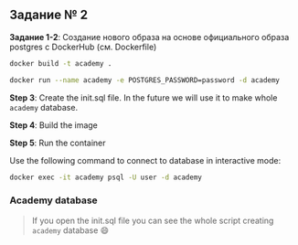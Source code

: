 ## Задание № 2 

**Задание 1-2**: Создание нового образа на основе официального образа postgres с DockerHub (см. Dockerfile)

```sh
docker build -t academy .

docker run --name academy -e POSTGRES_PASSWORD=password -d academy
```

**Step 3**: Create the init.sql file. In the future we will use it to 
make whole `academy` database.

**Step 4**: Build the image


**Step 5**: Run the container


Use the following command to connect to database in interactive mode:

```sh
docker exec -it academy psql -U user -d academy
```

### Academy database

> If you open the init.sql file you can see the whole script creating 
`academy` database :smile:
